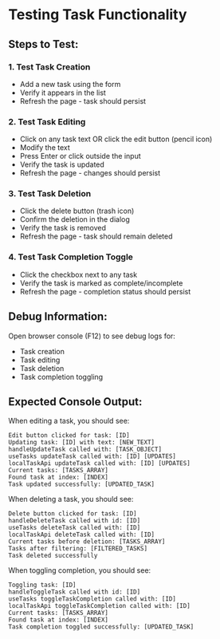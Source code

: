 # Testing Task Functionality

## Steps to Test:

### 1. **Test Task Creation**
- Add a new task using the form
- Verify it appears in the list
- Refresh the page - task should persist

### 2. **Test Task Editing**
- Click on any task text OR click the edit button (pencil icon)
- Modify the text
- Press Enter or click outside the input
- Verify the task is updated
- Refresh the page - changes should persist

### 3. **Test Task Deletion**
- Click the delete button (trash icon)
- Confirm the deletion in the dialog
- Verify the task is removed
- Refresh the page - task should remain deleted

### 4. **Test Task Completion Toggle**
- Click the checkbox next to any task
- Verify the task is marked as complete/incomplete
- Refresh the page - completion status should persist

## Debug Information:
Open browser console (F12) to see debug logs for:
- Task creation
- Task editing
- Task deletion
- Task completion toggling

## Expected Console Output:
When editing a task, you should see:
```
Edit button clicked for task: [ID]
Updating task: [ID] with text: [NEW_TEXT]
handleUpdateTask called with: [TASK_OBJECT]
useTasks updateTask called with: [ID] [UPDATES]
localTaskApi updateTask called with: [ID] [UPDATES]
Current tasks: [TASKS_ARRAY]
Found task at index: [INDEX]
Task updated successfully: [UPDATED_TASK]
```

When deleting a task, you should see:
```
Delete button clicked for task: [ID]
handleDeleteTask called with id: [ID]
useTasks deleteTask called with: [ID]
localTaskApi deleteTask called with: [ID]
Current tasks before deletion: [TASKS_ARRAY]
Tasks after filtering: [FILTERED_TASKS]
Task deleted successfully
```

When toggling completion, you should see:
```
Toggling task: [ID]
handleToggleTask called with id: [ID]
useTasks toggleTaskCompletion called with: [ID]
localTaskApi toggleTaskCompletion called with: [ID]
Current tasks: [TASKS_ARRAY]
Found task at index: [INDEX]
Task completion toggled successfully: [UPDATED_TASK]
```
